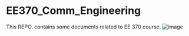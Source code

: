 # EE370_Comm_Engineering
This REPO. contains some documents related to EE 370 course. 
![image](https://user-images.githubusercontent.com/53300785/185922456-87392b30-c6c4-4a3f-8e91-c37379e586c8.png)
